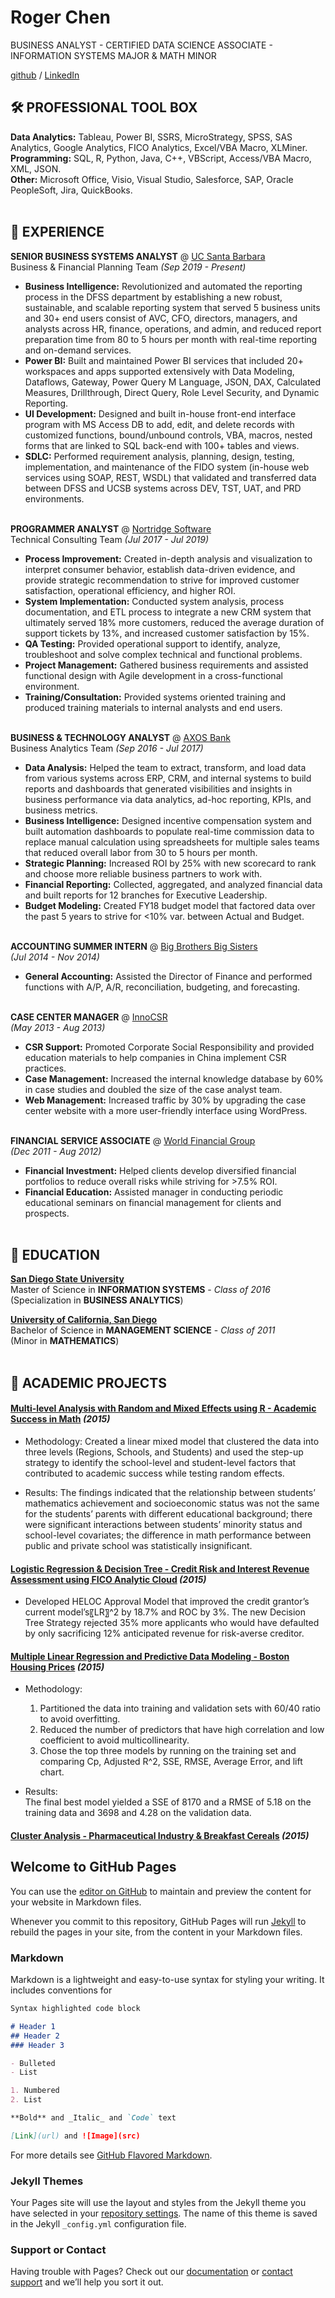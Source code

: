 # Roger Chen

BUSINESS ANALYST - CERTIFIED DATA SCIENCE ASSOCIATE - INFORMATION SYSTEMS MAJOR & MATH MINOR

[github](https://github.com/LobbyRokie)  /  [LinkedIn](https://www.linkedin.com/in/rogerchen0418/)

## 🛠️ PROFESSIONAL TOOL BOX
**Data Analytics:**    Tableau, Power BI, SSRS, MicroStrategy, SPSS, SAS Analytics, Google Analytics, FICO Analytics, Excel/VBA Macro, XLMiner. <br>
**Programming:** 	     SQL, R, Python, Java, C++, VBScript, Access/VBA Macro, XML, JSON. <br>
**Other:** 		         Microsoft Office, Visio, Visual Studio, Salesforce, SAP, Oracle PeopleSoft, Jira, QuickBooks.
<br><br>

## 💼 EXPERIENCE
**SENIOR BUSINESS SYSTEMS ANALYST** @ [UC Santa Barbara](https://www.ucsb.edu/) <br>
Business & Financial Planning Team _(Sep 2019 - Present)_
* **Business Intelligence:** Revolutionized and automated the reporting process in the DFSS department by establishing a new robust, sustainable, and scalable reporting system that served 5 business units and 30+ end users consist of AVC, CFO, directors, managers, and analysts across HR, finance, operations, and admin, and reduced report preparation time from 80 to 5 hours per month with real-time reporting and on-demand services.
* **Power BI:** Built and maintained Power BI services that included 20+ workspaces and apps supported extensively with Data Modeling, Dataflows, Gateway, Power Query M Language, JSON, DAX, Calculated Measures, Drillthrough, Direct Query, Role Level Security, and Dynamic Reporting.
* **UI Development:** Designed and built in-house front-end interface program with MS Access DB to add, edit, and delete records with customized functions, bound/unbound controls, VBA, macros, nested forms that are linked to SQL back-end with 100+ tables and views.
* **SDLC:** Performed requirement analysis, planning, design, testing, implementation, and maintenance of the FIDO system (in-house web services using SOAP, REST, WSDL) that validated and transferred data between DFSS and UCSB systems across DEV, TST, UAT, and PRD environments. 
<br><br>

**PROGRAMMER ANALYST** @ [Nortridge Software](https://www.nortridge.com/) <br>
Technical Consulting Team _(Jul 2017 - Jul 2019)_
* **Process Improvement:** Created in-depth analysis and visualization to interpret consumer behavior, establish data-driven evidence, and provide strategic recommendation to strive for improved customer satisfaction, operational efficiency, and higher ROI.
* **System Implementation:** Conducted system analysis, process documentation, and ETL process to integrate a new CRM system that ultimately served 18% more customers, reduced the average duration of support tickets by 13%, and increased customer satisfaction by 15%.
* **QA Testing:** Provided operational support to identify, analyze, troubleshoot and solve complex technical and functional problems.
* **Project Management:** Gathered business requirements and assisted functional design with Agile development in a cross-functional environment.
* **Training/Consultation:** Provided systems oriented training and produced training materials to internal analysts and end users.
<br><br>

**BUSINESS & TECHNOLOGY ANALYST** @ [AXOS Bank](https://www.axosbank.com/) <br>
Business Analytics Team _(Sep 2016 - Jul 2017)_
* **Data Analysis:** Helped the team to extract, transform, and load data from various systems across ERP, CRM, and internal systems to build reports and dashboards that generated visibilities and insights in business performance via data analytics, ad-hoc reporting, KPIs, and business metrics.
* **Business Intelligence:** Designed incentive compensation system and built automation dashboards to populate real-time commission data to replace manual calculation using spreadsheets for multiple sales teams that reduced overall labor from 30 to 5 hours per month.
* **Strategic Planning:** Increased ROI by 25% with new scorecard to rank and choose more reliable business partners to work with.
* **Financial Reporting:** Collected, aggregated, and analyzed financial data and built reports for 12 branches for Executive Leadership.
* **Budget Modeling:** Created FY18 budget model that factored data over the past 5 years to strive for <10% var. between Actual and Budget.
<br><br>

**ACCOUNTING SUMMER INTERN** @ [Big Brothers Big Sisters](https://www.bbbs.org/) <br>
_(Jul 2014 - Nov 2014)_
* **General Accounting:** Assisted the Director of Finance and performed functions with A/P, A/R, reconciliation, budgeting, and forecasting.
<br><br>

**CASE CENTER MANAGER** @ [InnoCSR](https://www.innocsr.com/) <br>
_(May 2013 - Aug 2013)_
* **CSR Support:** Promoted Corporate Social Responsibility and provided education materials to help companies in China implement CSR practices.
* **Case Management:** Increased the internal knowledge database by 60% in case studies and doubled the size of the case analyst team.
* **Web Management:** Increased traffic by 30% by upgrading the case center website with a more user-friendly interface using WordPress.
<br><br>

**FINANCIAL SERVICE ASSOCIATE** @ [World Financial Group](https://www.worldfinancialgroup.com/) <br>
_(Dec 2011 - Aug 2012)_
* **Financial Investment:** Helped clients develop diversified financial portfolios to reduce overall risks while striving for >7.5% ROI.
* **Financial Education:** Assisted manager in conducting periodic educational seminars on financial management for clients and prospects.
<br><br>


## 🏫 EDUCATION
**[San Diego State University](https://www.sdsu.edu/)** <br>
Master of Science in **INFORMATION SYSTEMS** - _Class of 2016_ <br>
(Specialization in **BUSINESS ANALYTICS**)

**[University of California, San Diego](https://www.ucsd.edu/)** <br>
Bachelor of Science in **MANAGEMENT SCIENCE** - _Class of 2011_ <br>
(Minor in **MATHEMATICS**)
<br><br>




## 📂 ACADEMIC PROJECTS 

#### [Multi-level Analysis with Random and Mixed Effects using R - Academic Success in Math](https://github.com/LobbyRokie/cv/blob/gh-pages/Multi-level%20Analysis%20with%20Random%20and%20Mixed%20Effects%20using%20R%20-%20Academic%20Success%20in%20Math.pdf) _(2015)_ 
* Methodology:
  Created a linear mixed model that clustered the data into three levels (Regions, Schools, and Students) and used the step-up strategy to identify the school-level and student-level factors that contributed to academic success while testing random effects.

* Results:
  The findings indicated that the relationship between students’ mathematics achievement and socioeconomic status was not the same for the students’ parents with different educational background; there were significant interactions between students’ minority status and school-level covariates; the difference in math performance between public and private school was statistically insignificant.


#### [Logistic Regression & Decision Tree - Credit Risk and Interest Revenue Assessment using FICO Analytic Cloud](https://github.com/LobbyRokie/cv/blob/gh-pages/Logistic%20Regression%20and%20Decision%20Tree%20using%20FICO%20Analytic%20Cloud%20-%20Credit%20Risk%20and%20Interest%20Revenue%20Assessment.pdf) _(2015)_ <br>
* Developed HELOC Approval Model that improved the credit grantor’s current model’s〖LR〗^2 by 18.7% and ROC by 3%. The new Decision Tree Strategy rejected 35% more applicants who would have defaulted by only sacrificing 12% anticipated revenue for risk-averse creditor.



#### [Multiple Linear Regression and Predictive Data Modeling - Boston Housing Prices](https://github.com/LobbyRokie/cv/blob/gh-pages/Multiple%20Linear%20Regression%20and%20Predictive%20Data%20Modeling%20-%20Boston%20Housing%20Prices.pdf) _(2015)_ <br>
* Methodology: <br>
  1. Partitioned the data into training and validation sets with 60/40 ratio to avoid overfitting. <br>
  2. Reduced the number of predictors that have high correlation and low coefficient to avoid multicollinearity. <br>
  3. Chose the top three models by running on the training set and comparing Cp, Adjusted R^2, SSE, RMSE, Average Error, and lift chart. <br>

* Results: <br>
  The final best model yielded a SSE of 8170 and a RMSE of 5.18 on the training data and 3698 and 4.28 on the validation data. <br>

#### [Cluster Analysis - Pharmaceutical Industry & Breakfast Cereals](https://github.com/LobbyRokie/cv/blob/gh-pages/Cluster%20Analysis%20-%20Pharmaceutical%20Industry%20%26%20Breakfast%20Cereals.pdf) _(2015)_ <br>






## Welcome to GitHub Pages

You can use the [editor on GitHub](https://github.com/LobbyRokie/cv/edit/gh-pages/index.md) to maintain and preview the content for your website in Markdown files.

Whenever you commit to this repository, GitHub Pages will run [Jekyll](https://jekyllrb.com/) to rebuild the pages in your site, from the content in your Markdown files.

### Markdown

Markdown is a lightweight and easy-to-use syntax for styling your writing. It includes conventions for

```markdown
Syntax highlighted code block

# Header 1
## Header 2
### Header 3

- Bulleted
- List

1. Numbered
2. List

**Bold** and _Italic_ and `Code` text

[Link](url) and ![Image](src)
```

For more details see [GitHub Flavored Markdown](https://guides.github.com/features/mastering-markdown/).

### Jekyll Themes

Your Pages site will use the layout and styles from the Jekyll theme you have selected in your [repository settings](https://github.com/LobbyRokie/cv/settings/pages). The name of this theme is saved in the Jekyll `_config.yml` configuration file.

### Support or Contact

Having trouble with Pages? Check out our [documentation](https://docs.github.com/categories/github-pages-basics/) or [contact support](https://support.github.com/contact) and we’ll help you sort it out.
